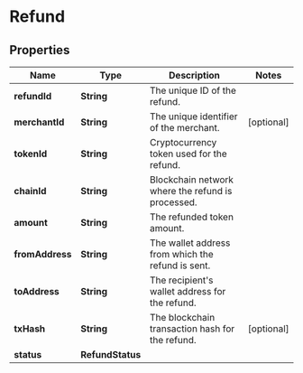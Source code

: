 

# Refund


## Properties

| Name | Type | Description | Notes |
|------------ | ------------- | ------------- | -------------|
|**refundId** | **String** | The unique ID of the refund. |  |
|**merchantId** | **String** | The unique identifier of the merchant. |  [optional] |
|**tokenId** | **String** | Cryptocurrency token used for the refund. |  |
|**chainId** | **String** | Blockchain network where the refund is processed. |  |
|**amount** | **String** | The refunded token amount. |  |
|**fromAddress** | **String** | The wallet address from which the refund is sent. |  |
|**toAddress** | **String** | The recipient&#39;s wallet address for the refund. |  |
|**txHash** | **String** | The blockchain transaction hash for the refund. |  [optional] |
|**status** | **RefundStatus** |  |  |



